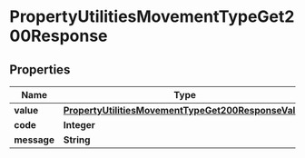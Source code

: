 

# PropertyUtilitiesMovementTypeGet200Response


## Properties

| Name | Type | Description | Notes |
|------------ | ------------- | ------------- | -------------|
|**value** | [**PropertyUtilitiesMovementTypeGet200ResponseValue**](PropertyUtilitiesMovementTypeGet200ResponseValue.md) |  |  [optional] |
|**code** | **Integer** |  |  [optional] |
|**message** | **String** |  |  [optional] |



